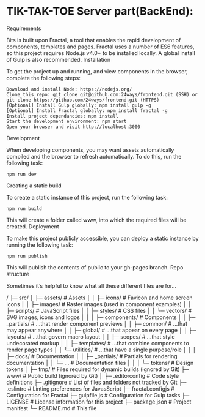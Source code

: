 # TIK-TAK-TOE Server part(BackEnd):


Requirements

Bits is built upon Fractal, a tool that enables the rapid development of components, templates and pages. Fractal uses a number of ES6 features, so this project requires Node.js v4.0+ to be installed locally. A global install of Gulp is also recommended.
Installation

To get the project up and running, and view components in the browser, complete the following steps:

    Download and install Node: https://nodejs.org/
    Clone this repo: git clone git@github.com:24ways/frontend.git (SSH) or git clone https://github.com/24ways/frontend.git (HTTPS)
    [Optional] Install Gulp globally: npm install gulp -g
    [Optional] Install Fractal globally: npm install fractal -g
    Install project dependancies: npm install
    Start the development environment: npm start
    Open your browser and visit http://localhost:3000

Development

When developing components, you may want assets automatically compiled and the browser to refresh automatically. To do this, run the following task:

    npm run dev

Creating a static build

To create a static instance of this project, run the following task:

    npm run build

This will create a folder called www, into which the required files will be created.
Deployment

To make this project publicly accessible, you can deploy a static instance by running the following task:

    npm run publish

This will publish the contents of public to your gh-pages branch.
Repo structure

Sometimes it’s helpful to know what all these different files are for…

/
├─ src/
│  ├─ assets/        # Assets
│  │  ├─ icons/      # Favicon and home screen icons
│  │  ├─ images/     # Raster images (used in component examples)
│  │  ├─ scripts/    # JavaScript files
│  │  ├─ styles/     # CSS files
│  │  └─ vectors/    # SVG images, icons and logos
│  │
│  ├─ components/    # Components
│  │  ├─ _partials/  # …that render component previews
│  │  ├─ common/     # …that may appear anywhere
│  │  ├─ global/     # …that appear on every page
│  │  ├─ layouts/    # …that govern macro layout
│  │  ├─ scopes/     # …that style undecorated markup
│  │  ├─ templates/  # …that combine components to render page types
│  │  └─ utilities/  # …that have a single purpose/role
│  │
│  ├─ docs/          # Documentation
│  │  ├─ _partials/  # Partials for rendering documentation
│  │  └─ …           # Documentation files
│  │
│  └─ tokens/        # Design tokens
│
├─ tmp/              # Files required for dynamic builds (ignored by Git)
├─ www/              # Public build (ignored by Git)
│
├─ .editorconfig     # Code style definitions
├─ .gitignore        # List of files and folders not tracked by Git
├─ .eslintrc         # Linting preferences for JavasScript
├─ fractal.configjs  # Configuration for Fractal
├─ gulpfile.js       # Configuration for Gulp tasks
├─ LICENSE           # License information for this project
├─ package.json      # Project manifest
└─ README.md         # This file

 
